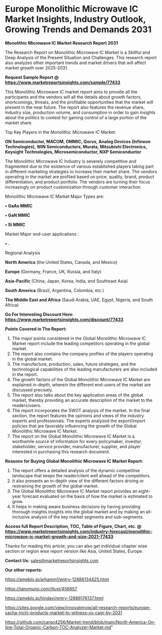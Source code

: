  # Europe Monolithic Microwave IC Market Insights, Industry Outlook, Growing Trends and Demands 2031

<strong>Monolithic Microwave IC Market Research Report 2031</strong>

The Research Report on Monolithic Microwave IC Market is a Skillful and Deep Analysis of the Present Situation and Challenges. This research report also analyzes other important trends and market drivers that will affect market growth over 2025-2031.

<strong>Request Sample Report @ <a href=https://www.marketreportsinsights.com/sample/77433>https://www.marketreportsinsights.com/sample/77433</a></strong>

This Monolithic Microwave IC market report aims to provide all the participants and the vendors will all the details about growth factors, shortcomings, threats, and the profitable opportunities that the market will present in the near future. The report also features the revenue share, industry size, production volume, and consumption in order to gain insights about the politics to contest for gaining control of a large portion of the market share.

Top Key Players in the Monolithic Microwave IC Market:

<strong>ON Semiconductor, MACOM, OMMIC, Qorvo, Analog Devices (Infineon Technologies), WIN Semiconductors, Murata, Mitsubishi Electronics, Keysight Technologies, Microsemiconductor, NXP Semiconductor</strong>

The Monolithic Microwave IC Industry is severely competitive and fragmented due to the existence of various established players taking part in different marketing strategies to increase their market share. The vendors operating in the market are profiled based on price, quality, brand, product differentiation, and product portfolio. The vendors are turning their focus increasingly on product customization through customer interaction.

Monolithic Microwave IC Market Major Types are:

<strong>• GaAs MMIC

• GaN MMIC

• Si MMIC</strong>

Market Major end-user applications :

<strong>• .</strong>

Regional Analysis

</u><strong><b>North America</b></strong> (the United States, Canada, and Mexico)

<strong><b>Europe </b></strong>(Germany, France, UK, Russia, and Italy)

<strong><b>Asia-Pacific</b></strong> (China, Japan, Korea, India, and Southeast Asia)

<strong><b>South America</b></strong> (Brazil, Argentina, Colombia, etc.)

<strong><b>The Middle East and Africa</b></strong> (Saudi Arabia, UAE, Egypt, Nigeria, and South Africa)

<strong>Go For Interesting Discount Here: <a href=https://www.marketreportsinsights.com/discount/77433>https://www.marketreportsinsights.com/discount/77433</a></strong>

<strong>Points Covered in The Report:</strong>
<ol>
  <li>The major points considered in the Global Monolithic Microwave IC Market report include the leading competitors operating in the global market.</li>
  <li>The report also contains the company profiles of the players operating in the global market.</li>
  <li>The manufacture, production, sales, future strategies, and the technological capabilities of the leading manufacturers are also included in the report.</li>
  <li>The growth factors of the Global Monolithic Microwave IC Market are explained in-depth, wherein the different end-users of the market are discussed precisely.</li>
  <li>The report also talks about the key application areas of the global market, thereby providing an accurate description of the market to the readers/users.</li>
  <li>The report incorporates the SWOT analysis of the market. In the final section, the report features the opinions and views of the industry experts and professionals. The experts analyzed the export/import policies that are favorably influencing the growth of the Global Monolithic Microwave IC Market.</li>
  <li>The report on the Global Monolithic Microwave IC Market is a worthwhile source of information for every policymaker, investor, stakeholder, service provider, manufacturer, supplier, and player interested in purchasing this research document.</li>
</ol>
<strong>Reasons for Buying Global Monolithic Microwave IC Market Report:</strong>

<ol>
  <li>The report offers a detailed analysis of the dynamic competitive landscape that keeps the reader/client well ahead of the competitors.</li>
  <li>It also presents an in-depth view of the different factors driving or restraining the growth of the global market.</li>
  <li>The Global Monolithic Microwave IC Market report provides an eight-year forecast evaluated on the basis of how the market is estimated to grow.</li>
  <li>It helps in making aware business decisions by having providing thorough insights insights into the global market and by making an all-inclusive analysis of the key market segments and sub-segments.</li>
</ol>
<strong>Access full Report Description, TOC, Table of Figure, Chart, etc. @ <a href=https://www.marketreportsinsights.com/industry-forecast/monolithic-microwave-ic-market-growth-and-size-2021-77433>https://www.marketreportsinsights.com/industry-forecast/monolithic-microwave-ic-market-growth-and-size-2021-77433</a></strong>


Thanks for reading this article; you can also get individual chapter wise section or region wise report version like Asia, United States, Europe.

<strong>Contact Us:</strong>
sales@marketreportsinsights.com

<strong>Our other reports:</strong>

<a href=https://ameblo.jp/arhamm1/entry-12886134425.html>https://ameblo.jp/arhamm1/entry-12886134425.html</a>

<a href=https://tanomuno.com/illust/456657>https://tanomuno.com/illust/456657</a>

<a href=https://ameblo.jp/hindavi/entry-12886176137.html>https://ameblo.jp/hindavi/entry-12886176137.html</a>

<a href=https://sites.google.com/view/innovatenow/all-research-reports/europe-sacha-inchi-products-market-to-witness-xx-cagr-by-2031>https://sites.google.com/view/innovatenow/all-research-reports/europe-sacha-inchi-products-market-to-witness-xx-cagr-by-2031</a>

<a href=https://github.com/cargo4256/Market-trend/blob/main/North-America-On-line-Total-Organic-Carbon-TOC-Analyzer-Market.md>https://github.com/cargo4256/Market-trend/blob/main/North-America-On-line-Total-Organic-Carbon-TOC-Analyzer-Market.md</a>"
